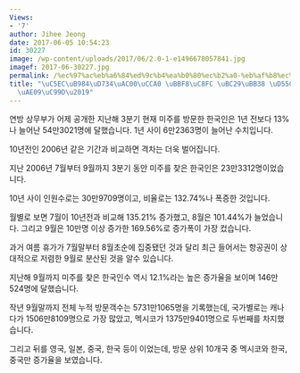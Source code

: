```yaml
---
Views:
- '7'
author: Jihee Jeong
date: 2017-06-05 10:54:23
id: 30227
image: /wp-content/uploads/2017/06/2.0-1-e1496678057841.jpg
imagef: 2017-06-30227.jpg
permalink: /%ec%97%ac%eb%a6%84%ed%9c%b4%ea%b0%80%ec%b2%a0-%eb%af%b8%ec%a3%bc-%eb%b0%a9%eb%ac%b8-%ed%95%9c%ec%9d%b8-%ea%b8%89%ec%a6%9d/
title: "\uC5EC\uB984\uD734\uAC00\uCCA0 \uBBF8\uC8FC \uBC29\uBB38 \uD55C\uC778 \u2018\
  \uAE09\uC99D\u2019"
---
```


연방 상무부가 어제 공개한 지난해 3분기 현재 미주를 방문한 한국인은 1년 전보다 13%나 늘어난 54만3021명에 달했습니다. 1년 사이 6만2363명이 늘어난 수치입니다.

10년전인 2006년 같은 기간과 비교하면 격차는 더욱 벌어집니다.

지난 2006년 7월부터 9월까지 3분기 동안 미주를 찾은 한국인은 23만3312명이었습니다.

10년 사이 인원수로는 30만9709명이고, 비율로는 132.74%나 폭증한 것입니다.

월별로 보면 7월이 10년전과 비교해 135.21% 증가했고, 8월은 101.44%가 늘었습니다. 그리고 9월은 10만명 이상 증가한 169.56%로 증가폭이 가장 컸습니다.

과거 여름 휴가가 7월말부터 8월초순에 집중됐던 것과 달리 최근 들어서는 항공권이 상대적으로 저렴한 9월로 분산된 것을 알수 있습니다.

지난해 9월까지 미주를 찾은 한국인수 역시 12.1%라는 높은 증가율을 보이며 146만524명에 달했습니다.

작년 9월말까지 전체 누적 방문객수는 5731만1065명을 기록했는데, 국가별로는 캐나다가 1506만8109명으로 가장 많았고, 멕시코가 1375만9401명으로 두번째를 차지했습니다.

그리고 뒤를 영국, 일본, 중국, 한국 등이 이었는데, 방문 상위 10개국 중 멕시코와 한국, 중국만 증가율을 보였습니다.